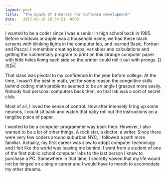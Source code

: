 ```yaml
---
layout: post
title:  "The Spark Of Interest For Software Development"
date:   2017-02-16 18:34:21 -0500
---
```



I wanted to be a coder since I was a senior in high school back in 1985. Before windows or apple was a household name, we had these black screens with blinking lights in the computer lab, and learned Basic, Fortran and Pascal. I remember creating loops, variables and calculations and getting the rudimentary program to print on this strange computer paper with little holes lining each side so the printer could roll it out with prongs. [](![]![](http://s-media-cache-ak0.pinimg.com/736x/1e/42/17/1e42175ec1b24a3488ebe0179d71ca4b.jpg) 

That class was pivotal to my confidence in the year before college. At the time, I wasn't the best in math, yet for some reason the congnitive skills behind coding math problems seemed to be an angle I grasped more easily. Nobody had personal computers back then, so that lab was a sort of secret club. 

Most of all, I loved the sense of control. How after intensely firing up some neurons, I could sit back and watch that baby roll out the instructions on a tangilbe piece of paper. 

I wanted to be a computer programmer way back then. However, I also wanted to be a lot of other things. A rock star, a doctor, a writer. Since there were very few coders around suburban NYC, I followed a path more familiar. Actually, my first career was slow to adopt computer technology and I felt like the world was leaving me behind. I went from a student of one of the first public school computer labs to the last person I knew to purchase a PC. Somewhere in that time, I secretly vowed that my life would not be hinged on a single career and I would have to morph to accomodate my other dreams. 


